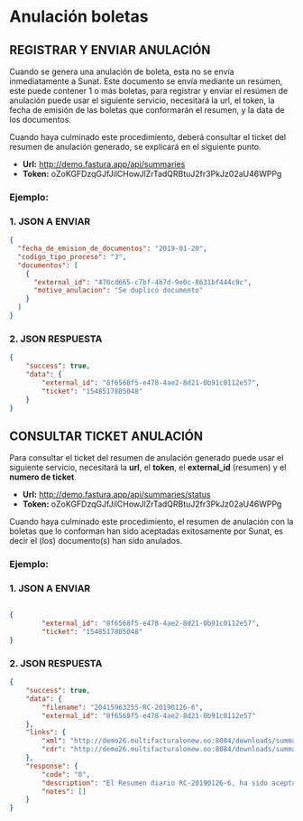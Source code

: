 # Anulación boletas

## REGISTRAR Y ENVIAR ANULACIÓN

Cuando se genera una anulación de boleta, esta no se envía inmediatamente a Sunat. Este documento se envía mediante un resúmen, este puede contener 1 o más boletas, para registrar y enviar el resúmen de anulación puede usar el siguiente servicio, necesitará la url, el token, la fecha de emisión de las boletas que conformarán el resumen, y la data de los documentos.

Cuando haya culminado este procedimiento, deberá consultar el ticket del resumen de anulación generado, se explicará en el siguiente punto.

- **Url:** http://demo.fastura.app/api/summaries
- **Token:** oZoKGFDzqGJfJilCHowJlZrTadQRBtuJ2fr3PkJz02aU46WPPg

### Ejemplo:

### 1. JSON A ENVIAR

```json
{
  "fecha_de_emision_de_documentos": "2019-01-20",
  "codigo_tipo_proceso": "3",
  "documentos": [
    {
      "external_id": "470cd665-c7bf-4b7d-9e0c-8631bf444c9c",
      "motivo_anulacion": "Se duplicó documento"
    }
  ]
}
```

### 2. JSON RESPUESTA

```json
{
    "success": true,
    "data": {
        "external_id": "8f6568f5-e478-4ae2-8d21-0b91c0112e57",
        "ticket": "1548517805048"
    }
}
```

## CONSULTAR TICKET ANULACIÓN

Para consultar el ticket del resumen de anulación generado puede usar el siguiente servicio, necesitará la **url**, el **token**, el **external_id** (resumen) y el **numero de ticket**.

- **Url:** http://demo.fastura.app/api/summaries/status
- **Token:**
oZoKGFDzqGJfJilCHowJlZrTadQRBtuJ2fr3PkJz02aU46WPPg

Cuando haya culminado este procedimiento, el resumen de anulación con la boletas que lo conforman han sido aceptadas exitosamente por Sunat, es decir el (los) documento(s) han sido anulados.

### Ejemplo:

### 1. JSON A ENVIAR

```json

{
        "external_id": "8f6568f5-e478-4ae2-8d21-0b91c0112e57",
        "ticket": "1548517805048"
}

```

### 2. JSON RESPUESTA

```json
{
    "success": true,
    "data": {
        "filename": "20415963255-RC-20190126-6",
        "external_id": "8f6568f5-e478-4ae2-8d21-0b91c0112e57"
    },
    "links": {
        "xml": "http://demo26.multifacturalonew.oo:8084/downloads/summary/xml/8f6568f5-e478-4ae2-8d21-0b91c0112e57",
        "cdr": "http://demo26.multifacturalonew.oo:8084/downloads/summary/cdr/8f6568f5-e478-4ae2-8d21-0b91c0112e57"
    },
    "response": {
        "code": "0",
        "description": "El Resumen diario RC-20190126-6, ha sido aceptado",
        "notes": []
    }
}

```
